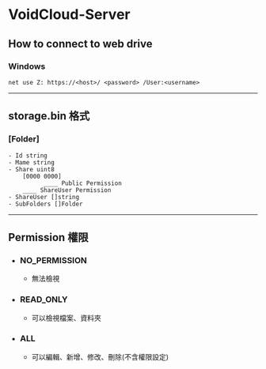 # VoidCloud-Server

## How to connect to web drive

### Windows

`net use Z: https://<host>/ <password> /User:<username>`

---

## storage.bin 格式

### [Folder]

    - Id string
    - Mame string
    - Share uint8
        [0000 0000]
              ____ Public Permission
        ____ ShareUser Permission
    - ShareUser []string
    - SubFolders []Folder

---

## Permission 權限

- ### NO_PERMISSION

  - 無法檢視

- ### READ_ONLY

  - 可以檢視檔案、資料夾

- ### ALL

  - 可以編輯、新增、修改、刪除(不含權限設定)
